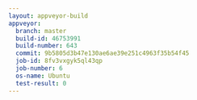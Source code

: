 ```yaml
---
layout: appveyor-build
appveyor:
  branch: master
  build-id: 46753991
  build-number: 643
  commit: 9b5805d3b47e130ae6ae39e251c4963f35b54f45
  job-id: 8fv3vxgyk5ql43qp
  job-number: 6
  os-name: Ubuntu
  test-result: 0
---
```

